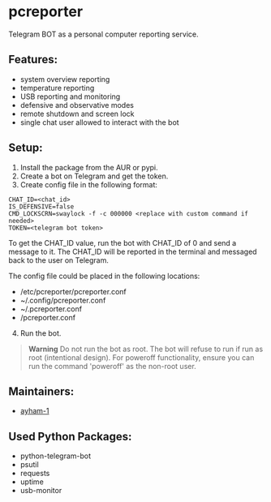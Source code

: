 # pcreporter

Telegram BOT as a personal computer reporting service. 


## Features:

- system overview reporting
- temperature reporting
- USB reporting and monitoring
- defensive and observative modes 
- remote shutdown and screen lock
- single chat user allowed to interact with the bot

## Setup:

1. Install the package from the AUR or pypi.
2. Create a bot on Telegram and get the token.
3. Create config file in the following format:
```
CHAT_ID=<chat_id>
IS_DEFENSIVE=false
CMD_LOCKSCRN=swaylock -f -c 000000 <replace with custom command if needed>
TOKEN=<telegram bot token>
```
To get the CHAT_ID value, run the bot with CHAT_ID of 0 and send a message to it. The CHAT_ID will be reported in the terminal and messaged back to the user on Telegram.

The config file could be placed in the following locations:
- /etc/pcreporter/pcreporter.conf
- ~/.config/pcreporter.conf
- ~/.pcreporter.conf
- <current working directory>/pcreporter.conf

4. Run the bot.
> **Warning**
> Do not run the bot as root. The bot will refuse to run if run as root (intentional design).
> For poweroff functionality, ensure you can run the command 'poweroff' as the non-root user.

## Maintainers:
- [ayham-1](https://me@ayham.xyz)

## Used Python Packages:
- python-telegram-bot
- psutil
- requests
- uptime
- usb-monitor
